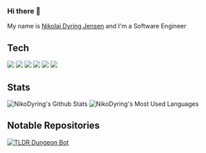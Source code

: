 ### Hi there 👋
My name is [Nikolaj Dyring Jensen](https://www.linkedin.com/in/nikolaj-dyring-jensen/) and I'm a Software Engineer

## Tech
![](https://img.shields.io/badge/Code-CSharp-informational?style=flat&logo=c-sharp&logoColor=white&color=white)
![](https://img.shields.io/badge/Code-JavaScript-informational?style=flat&logo=javascript&logoColor=white&color=white)
![](https://img.shields.io/badge/Code-TypeScript-informational?style=flat&logo=typescript&logoColor=white&color=white)
![](https://img.shields.io/badge/Code-Vue-informational?style=flat&logo=vue.js&logoColor=white&color=white)
![](https://img.shields.io/badge/Code-Vuetify-informational?style=flat&logo=vuetify&logoColor=white&color=white)
![](https://img.shields.io/badge/Editor-VS_Code-informational?style=flat&logo=visual-studio-code&logoColor=white&color=white)

## Stats
![NikoDyring's Github Stats](https://github-readme-stats.vercel.app/api?username=NikoDyring&show_icons=true&line_height=27&count_private=true&theme=synthwave)
![NikoDyring's Most Used Languages](https://github-readme-stats.vercel.app/api/top-langs/?username=NikoDyring&langs_count=3&theme=synthwave)
## Notable Repositories
[![TLDR Dungeon Bot](https://github-readme-stats.vercel.app/api/pin/?username=NikoDyring&repo=tldr-dungeon-bot&theme=synthwave)](https://github.com/NikoDyring/tldr-dungeon-bot)

<!--
**NikoDyring/NikoDyring** is a ✨ _special_ ✨ repository because its `README.md` (this file) appears on your GitHub profile.

Here are some ideas to get you started:

- 🔭 I’m currently working on ...
- 🌱 I’m currently learning ...
- 👯 I’m looking to collaborate on ...
- 🤔 I’m looking for help with ...
- 💬 Ask me about ...
- 📫 How to reach me: ...
- 😄 Pronouns: ...
- ⚡ Fun fact: ...
-->
